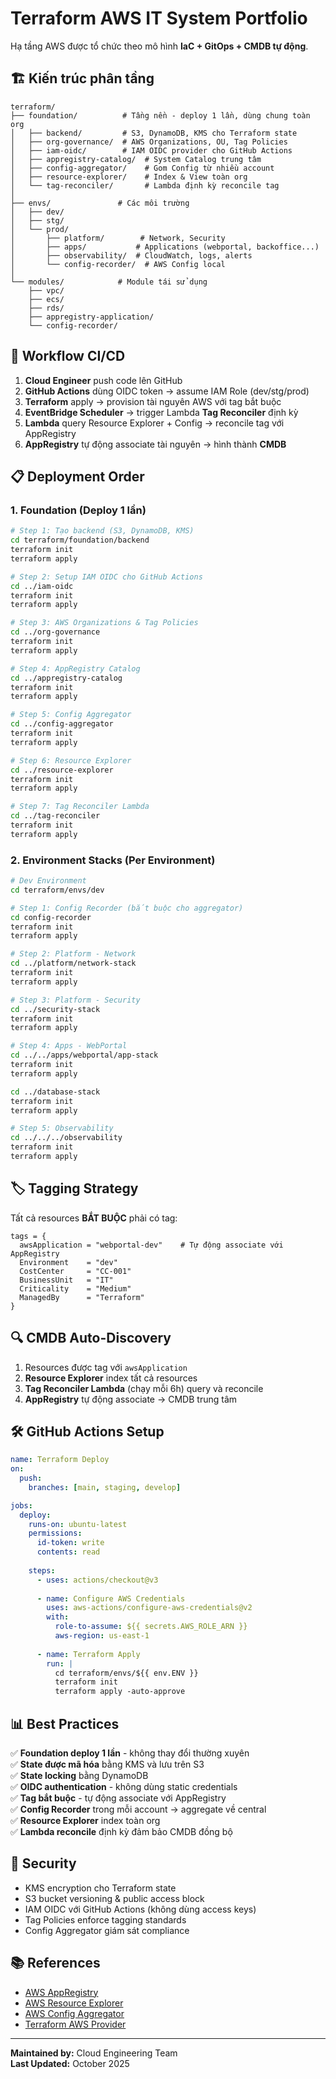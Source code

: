 # Terraform AWS IT System Portfolio

Hạ tầng AWS được tổ chức theo mô hình **IaC + GitOps + CMDB tự động**.

## 🏗️ Kiến trúc phân tầng

```
terraform/
├── foundation/          # Tầng nền - deploy 1 lần, dùng chung toàn org
│   ├── backend/         # S3, DynamoDB, KMS cho Terraform state
│   ├── org-governance/  # AWS Organizations, OU, Tag Policies
│   ├── iam-oidc/        # IAM OIDC provider cho GitHub Actions
│   ├── appregistry-catalog/  # System Catalog trung tâm
│   ├── config-aggregator/    # Gom Config từ nhiều account
│   ├── resource-explorer/    # Index & View toàn org
│   └── tag-reconciler/       # Lambda định kỳ reconcile tag
│
├── envs/               # Các môi trường
│   ├── dev/
│   ├── stg/
│   └── prod/
│       ├── platform/        # Network, Security
│       ├── apps/           # Applications (webportal, backoffice...)
│       ├── observability/  # CloudWatch, logs, alerts
│       └── config-recorder/  # AWS Config local
│
└── modules/            # Module tái sử dụng
    ├── vpc/
    ├── ecs/
    ├── rds/
    ├── appregistry-application/
    └── config-recorder/
```

## 🚀 Workflow CI/CD

1. **Cloud Engineer** push code lên GitHub
2. **GitHub Actions** dùng OIDC token → assume IAM Role (dev/stg/prod)
3. **Terraform** apply → provision tài nguyên AWS với tag bắt buộc
4. **EventBridge Scheduler** → trigger Lambda **Tag Reconciler** định kỳ
5. **Lambda** query Resource Explorer + Config → reconcile tag với AppRegistry
6. **AppRegistry** tự động associate tài nguyên → hình thành **CMDB**

## 📋 Deployment Order

### 1. Foundation (Deploy 1 lần)

```bash
# Step 1: Tạo backend (S3, DynamoDB, KMS)
cd terraform/foundation/backend
terraform init
terraform apply

# Step 2: Setup IAM OIDC cho GitHub Actions
cd ../iam-oidc
terraform init
terraform apply

# Step 3: AWS Organizations & Tag Policies
cd ../org-governance
terraform init
terraform apply

# Step 4: AppRegistry Catalog
cd ../appregistry-catalog
terraform init
terraform apply

# Step 5: Config Aggregator
cd ../config-aggregator
terraform init
terraform apply

# Step 6: Resource Explorer
cd ../resource-explorer
terraform init
terraform apply

# Step 7: Tag Reconciler Lambda
cd ../tag-reconciler
terraform init
terraform apply
```

### 2. Environment Stacks (Per Environment)

```bash
# Dev Environment
cd terraform/envs/dev

# Step 1: Config Recorder (bắt buộc cho aggregator)
cd config-recorder
terraform init
terraform apply

# Step 2: Platform - Network
cd ../platform/network-stack
terraform init
terraform apply

# Step 3: Platform - Security
cd ../security-stack
terraform init
terraform apply

# Step 4: Apps - WebPortal
cd ../../apps/webportal/app-stack
terraform init
terraform apply

cd ../database-stack
terraform init
terraform apply

# Step 5: Observability
cd ../../../observability
terraform init
terraform apply
```

## 🏷️ Tagging Strategy

Tất cả resources **BẮT BUỘC** phải có tag:

```hcl
tags = {
  awsApplication = "webportal-dev"    # Tự động associate với AppRegistry
  Environment    = "dev"
  CostCenter     = "CC-001"
  BusinessUnit   = "IT"
  Criticality    = "Medium"
  ManagedBy      = "Terraform"
}
```

## 🔍 CMDB Auto-Discovery

1. Resources được tag với `awsApplication`
2. **Resource Explorer** index tất cả resources
3. **Tag Reconciler Lambda** (chạy mỗi 6h) query và reconcile
4. **AppRegistry** tự động associate → CMDB trung tâm

## 🛠️ GitHub Actions Setup

```yaml
name: Terraform Deploy
on:
  push:
    branches: [main, staging, develop]

jobs:
  deploy:
    runs-on: ubuntu-latest
    permissions:
      id-token: write
      contents: read
    
    steps:
      - uses: actions/checkout@v3
      
      - name: Configure AWS Credentials
        uses: aws-actions/configure-aws-credentials@v2
        with:
          role-to-assume: ${{ secrets.AWS_ROLE_ARN }}
          aws-region: us-east-1
      
      - name: Terraform Apply
        run: |
          cd terraform/envs/${{ env.ENV }}
          terraform init
          terraform apply -auto-approve
```

## 📊 Best Practices

✅ **Foundation deploy 1 lần** - không thay đổi thường xuyên  
✅ **State được mã hóa** bằng KMS và lưu trên S3  
✅ **State locking** bằng DynamoDB  
✅ **OIDC authentication** - không dùng static credentials  
✅ **Tag bắt buộc** - tự động associate với AppRegistry  
✅ **Config Recorder** trong mỗi account → aggregate về central  
✅ **Resource Explorer** index toàn org  
✅ **Lambda reconcile** định kỳ đảm bảo CMDB đồng bộ  

## 🔐 Security

- KMS encryption cho Terraform state
- S3 bucket versioning & public access block
- IAM OIDC với GitHub Actions (không dùng access keys)
- Tag Policies enforce tagging standards
- Config Aggregator giám sát compliance

## 📚 References

- [AWS AppRegistry](https://docs.aws.amazon.com/servicecatalog/latest/arguide/)
- [AWS Resource Explorer](https://docs.aws.amazon.com/resource-explorer/)
- [AWS Config Aggregator](https://docs.aws.amazon.com/config/latest/developerguide/aggregate-data.html)
- [Terraform AWS Provider](https://registry.terraform.io/providers/hashicorp/aws/)

---

**Maintained by:** Cloud Engineering Team  
**Last Updated:** October 2025
